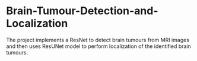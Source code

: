 # Brain-Tumour-Detection-and-Localization
The project implements a ResNet to detect brain tumours from MRI images and then uses ResUNet model to perform localization of the identified brain tumours.
